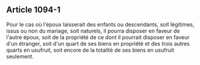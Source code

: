 Article 1094-1
----
Pour le cas où l'époux laisserait des enfants ou descendants, soit légitimes,
issus ou non du mariage, soit naturels, il pourra disposer en faveur de l'autre
époux, soit de la propriété de ce dont il pourrait disposer en faveur d'un
étranger, soit d'un quart de ses biens en propriété et des trois autres quarts
en usufruit, soit encore de la totalité de ses biens en usufruit seulement.
